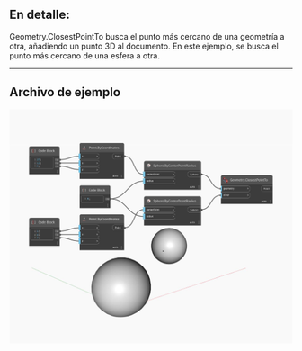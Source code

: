 ## En detalle:
Geometry.ClosestPointTo busca el punto más cercano de una geometría a otra, añadiendo un punto 3D al documento. En este ejemplo, se busca el punto más cercano de una esfera a otra.
___
## Archivo de ejemplo

![ClosestPointTo](./Autodesk.DesignScript.Geometry.Geometry.ClosestPointTo_img.jpg)

